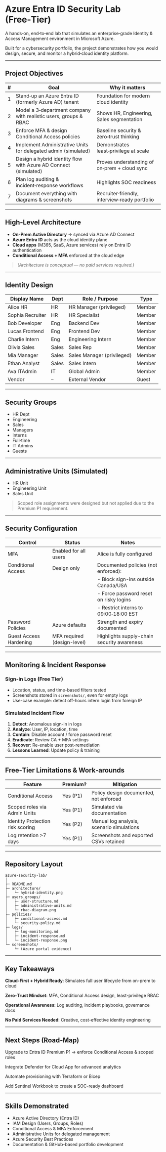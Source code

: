 # Azure Entra ID Security Lab (Free‑Tier)

A hands‑on, end‑to‑end lab that simulates an enterprise‑grade Identity & Access Management environment in Microsoft Azure.

Built for a cybersecurity portfolio, the project demonstrates how you would design, secure, and monitor a hybrid‐cloud identity platform.

---

## Project Objectives

| # | Goal                                                                  | Why it matters                                |
|---|-----------------------------------------------------------------------|-----------------------------------------------|
| 1 | Stand‑up an Azure Entra ID (formerly Azure AD) tenant                | Foundation for modern cloud identity          |
| 2 | Model a 3‑department company with realistic users, groups & RBAC     | Shows HR, Engineering, Sales segmentation     |
| 3 | Enforce MFA & design Conditional Access policies                     | Baseline security & zero‑trust thinking       |
| 4 | Implement Administrative Units for delegated admin (simulated)       | Demonstrates least‑privilege at scale         |
| 5 | Design a hybrid identity flow with Azure AD Connect (simulated)      | Proves understanding of on‑prem + cloud sync  |
| 6 | Plan log auditing & incident‑response workflows                      | Highlights SOC readiness                      |
| 7 | Document everything with diagrams & screenshots                      | Recruiter‑friendly, interview‑ready portfolio |

---

## High‑Level Architecture

- **On‑Prem Active Directory** → synced via Azure AD Connect
- **Azure Entra ID** acts as the cloud identity plane
- **Cloud apps** (M365, SaaS, Azure services) rely on Entra ID authentication
- **Conditional Access + MFA** enforced at the cloud edge

> *(Architecture is conceptual — no paid services required.)*

---

## Identity Design

| Display Name   | Dept      | Role / Purpose              | Type   |
|----------------|-----------|------------------------------|--------|
| Alice HR       | HR        | HR Manager (privileged)      | Member |
| Sophia Recruiter | HR      | HR Specialist                | Member |
| Bob Developer  | Eng       | Backend Dev                  | Member |
| Lucas Frontend | Eng       | Frontend Dev                 | Member |
| Charlie Intern | Eng       | Engineering Intern           | Member |
| Olivia Sales   | Sales     | Sales Rep                    | Member |
| Mia Manager    | Sales     | Sales Manager (privileged)   | Member |
| Ethan Analyst  | Sales     | Sales Intern                 | Member |
| Ava ITAdmin    | IT        | Global Admin                 | Member |
| Vendor         | –         | External Vendor              | Guest  |


---

## Security Groups

- HR Dept
- Engineering
- Sales
- Managers
- Interns
- Full‑time
- IT Admins
- Guests

---

## Administrative Units (Simulated)

- HR Unit
- Engineering Unit
- Sales Unit

> Scoped role assignments were designed but not applied due to the Premium P1 requirement.

---

## Security Configuration

| Control                | Status                                      | Notes                                         |
|------------------------|---------------------------------------------|-----------------------------------------------|
| MFA                    | Enabled for all users                       | Alice is fully configured                     |
| Conditional Access     | Design only                                 | Documented policies (not enforced):           |
|                        |                                             | - Block sign-ins outside Canada/USA           |
|                        |                                             | - Force password reset on risky logins        |
|                        |                                             | - Restrict interns to 09:00‑18:00 EST         |
| Password Policies      | Azure defaults                              | Strength and expiry documented                |
| Guest Access Hardening | MFA required (design-level)                 | Highlights supply-chain security awareness    |

---

## Monitoring & Incident Response

### Sign-in Logs (Free Tier)
- Location, status, and time-based filters tested
- Screenshots stored in `screenshots/`, even for empty logs
- Use-case example: detect off-hours intern login from foreign IP

### Simulated Incident Flow
1. **Detect**: Anomalous sign-in in logs
2. **Analyze**: User, IP, location, time
3. **Contain**: Disable account / force password reset
4. **Eradicate**: Review CA + MFA settings
5. **Recover**: Re-enable user post-remediation
6. **Lessons Learned**: Update policy & training


---

## Free‑Tier Limitations & Work‑arounds

| Feature                           | Premium? | Mitigation                                |
|-----------------------------------|----------|--------------------------------------------|
| Conditional Access                | Yes (P1) | Policy design documented, not enforced     |
| Scoped roles via Admin Units      | Yes (P1) | Simulated via documentation                |
| Identity Protection risk scoring  | Yes (P2) | Manual log analysis, scenario simulations  |
| Log retention >7 days             | Yes (P1) | Screenshots and exported CSVs retained     |

---

## Repository Layout

```
azure-security-lab/
│
├─ README.md
├─ architecture/
│   └─ hybrid-identity.png
├─ users_groups/
│   ├─ user-structure.md
│   ├─ administrative-units.md
│   └─ rbac-diagram.png
├─ policies/
│   ├─ conditional-access.md
│   └─ security-policy.md
├─ logs/
│   ├─ log-monitoring.md
│   ├─ incident-response.md
│   └─ incident-response.png
└─ screenshots/
    └─ (Azure portal evidence)
```

---

## Key Takeaways

**Cloud‑First + Hybrid Ready**: Simulates full user lifecycle from on-prem to cloud

**Zero‑Trust Mindset**: MFA, Conditional Access design, least-privilege RBAC

**Operational Awareness**: Log auditing, incident playbooks, governance docs

**No Paid Services Needed**: Creative, cost-effective identity engineering

---

## Next Steps (Road‑Map)

Upgrade to Entra ID Premium P1 → enforce Conditional Access & scoped roles

Integrate Defender for Cloud App for advanced analytics

Automate provisioning with Terraform or Bicep

Add Sentinel Workbook to create a SOC-ready dashboard

---

## Skills Demonstrated

- Azure Active Directory (Entra ID)
- IAM Design (Users, Groups, Roles)
- Conditional Access & MFA Enforcement
- Administrative Units for delegated management
- Azure Security Best Practices
- Documentation & GitHub-based portfolio development

